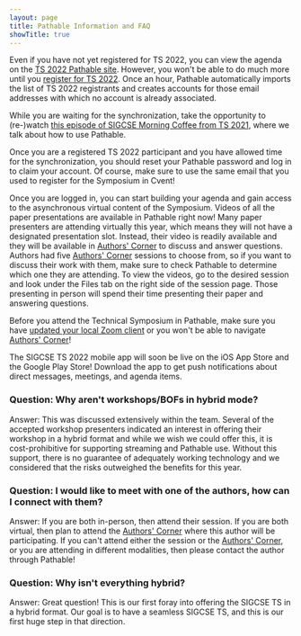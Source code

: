 ```yaml
---
layout: page
title: Pathable Information and FAQ
showTitle: true
---
```


Even if you have not yet registered for TS 2022, you can view the agenda on the [TS 2022 Pathable site](http://pathable.sigcse2022.org). However, you won't be able to do much more until you [register for TS 2022](/participants#registration). Once an hour, Pathable automatically imports the list of TS 2022 registrants and creates accounts for those email addresses with which no account is already associated.

While you are waiting for the synchronization, take the opportunity to (re-)watch [this episode of SIGCSE Morning Coffee from TS 2021](https://www.youtube.com/watch?v=l0cDLoE3dpU), where we talk about how to use Pathable.

Once you are a registered TS 2022 participant and you have allowed time for the synchronization, you should reset your Pathable password and log in to claim your account. Of course, make sure to use the same email that you used to register for the Symposium in Cvent!

Once you are logged in, you can start building your agenda and gain access to the asynchronous virtual content of the Symposium. Videos of all the paper presentations are available in Pathable right now! Many paper presenters are attending virtually this year, which means they will not have a designated presentation slot. Instead, their video is readily available and they will be available in [Authors' Corner](/participants/virtual-program-experience#authors-corner) to discuss and answer questions. Authors had five [Authors' Corner](/participants/virtual-program-experience#authors-corner) sessions to choose from, so  if you want to discuss their work with them, make sure to check Pathable to determine which one they are attending. To view the videos, go to the desired session and look under the Files tab on the right side of the session page. Those presenting in person will spend their time presenting their paper and answering questions.

Before you attend the Technical Symposium in Pathable, make sure you have [updated your local Zoom client](https://support.zoom.us/hc/en-us/articles/201362233-Upgrade-update-to-the-latest-version) or you won't be able to navigate [Authors' Corner](/participants/virtual-program-experience#authors-corner)!

The SIGCSE TS 2022 mobile app will soon be live on the iOS App Store and the Google Play Store!  Download the app to get push notifications about direct messages, meetings, and agenda items.

### Question: Why aren't workshops/BOFs in hybrid mode?

Answer:  This was discussed extensively within the team. Several of the accepted workshop presenters indicated an interest in offering their workshop in a hybrid format and while we wish we could offer this, it is cost-prohibitive for supporting streaming and Pathable use. Without this support, there is no guarantee of adequately working technology and we considered that the risks outweighed the benefits for this year.  

### Question: I would like to meet with one of the authors, how can I connect with them?

Answer:  If you are both in-person, then attend their session.  If you are both virtual, then plan to attend the [Authors' Corner](/participants/virtual-program-experience#authors-corner) where this author will be participating.  If you can't attend either the session or the [Authors' Corner](/participants/virtual-program-experience#authors-corner), or you are attending in different modalities, then please contact the author through Pathable!

### Question: Why isn't everything hybrid?

Answer: Great question! This is our first foray into offering the SIGCSE TS in a hybrid format.  Our goal is to have a seamless SIGCSE TS, and this is our first huge step in that direction.  
